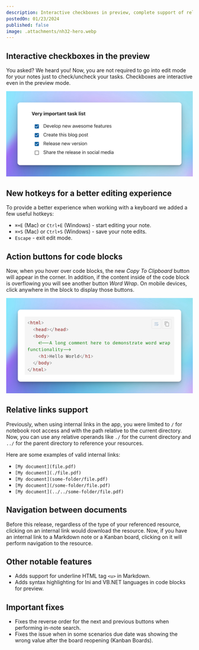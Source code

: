 ```yaml
---
description: Interactive checkboxes in preview, complete support of relative links in Markdown and more
postedOn: 01/23/2024
published: false
image: .attachments/nh32-hero.webp
---
```


## Interactive checkboxes in the preview

You asked? We heard you! Now, you are not required to go into edit mode for your notes just to check/uncheck your tasks. Checkboxes are interactive even in the preview mode.

![Interactive checkboxes](.attachments/nh32-interactive-checkboxes.webp "Interactive checkboxes")

## New hotkeys for a better editing experience

To provide a better experience when working with a keyboard we added a few useful hotkeys:
- `⌘+E` (Mac) or `Ctrl+E` (Windows) - start editing your note.
- `⌘+S` (Mac) or `Ctrl+S` (Windows) - save your note edits.
- `Escape` - exit edit mode.

## Action buttons for code blocks

Now, when you hover over code blocks, the new _Copy To Clipboard_ button will appear in the corner.
In addition, if the content inside of the code block is overflowing you will see another button _Word Wrap_.
On mobile devices, click anywhere in the block to display those buttons.

![New action buttons for code blocks](.attachments/nh32-codeblock-actions.webp "New action buttons for code blocks")

## Relative links support

Previously, when using internal links in the app, you were limited to `/` for notebook root access and with the path relative to the current directory. Now, you can use any relative operands like `./` for the current directory and `../` for the parent directory to reference your resources.

Here are some examples of valid internal links:
- `[My document](file.pdf)`
- `[My document](./file.pdf)`
- `[My document](some-folder/file.pdf)`
- `[My document](/some-folder/file.pdf)`
- `[My document](../../some-folder/file.pdf)`

## Navigation between documents

Before this release, regardless of the type of your referenced resource, clicking on an internal link would download the resource. Now, if you have an internal link to a Markdown note or a Kanban board, clicking on it will perform navigation to the resource.

## Other notable features
- Adds support for underline HTML tag `<u>` in Markdown.
- Adds syntax highlighting for Ini and VB.NET languages in code blocks for preview.

## Important fixes
- Fixes the reverse order for the next and previous buttons when performing in-note search.
- Fixes the issue when in some scenarios due date was showing the wrong value after the board reopening (Kanban Boards).
